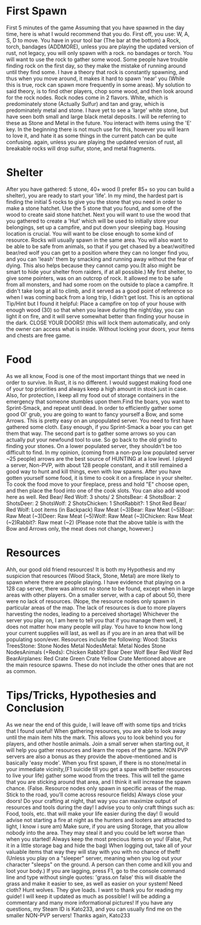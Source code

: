 # First Spawn

First 5 minutes of the game
Assuming that you have spawned in the day time, here is what I would recommend that you do. First off, you use:
W, A, S, D
to move. You have in your tool bar (The bar at the bottom) a Rock, torch, bandages (ADDMORE), unless you are playing the updated version of rust, not legacy, you will only spawn with a rock. no bandages or torch.
You will want to use the rock to gather some wood. Some people have trouble finding rock on the first day, so they make the mistake of running around until they find some. I have a theory that rock is constantly spawning, and thus when you move around, it makes it hard to spawn 'near' you (While this is true, rock can spawn more frequently in some areas). My solution to said theory, is to find other players, chop some wood, and then look around for the rock nodes.
Rock nodes come in 2 flavors. White, which is predominately stone (Actually Sulfur) and tan and gray, which is predominately metal and stone. I have yet to see a 'large' white stone, but have seen both small and large black metal deposits. I will be referring to these as Stone and Metal in the future.
You interact with items using the 'E' key. In the beginning there is not much use for this, however you will learn to love it, and hate it as some things in the current patch can be quite confusing. again, unless you are playing the updated version of rust, all breakable rocks will drop sulfur, stone, and metal fragments.
# Shelter

After you have gathered: 5 stone, 40+ wood (I prefer 85+ so you can build a shelter), you are ready to start your 'life'. In my mind, the hardest part is finding the initial 5 rocks to give you the stone that you need in order to make a stone hatchet. Use the 5 stone that you found, and some of the wood to create said stone hatchet. Next you will want to use the wood that you gathered to create a 'Hut' which will be used to initially store your belongings, set up a campfire, and put down your sleeping bag.
Housing location is crucial. You will want to be close enough to some kind of resource. Rocks will usually spawn in the same area. You will also want to be able to be safe from animals, so that if you get chased by a bear/wolf/red bear/red wolf
you can get to a position where they can no longer find you, and you can 'leash' them by smacking and running away without the fear of dying. This also helps because they cannot camp you.(It also might be smart to hide your shelter from raiders, if at all possible.)
My first shelter, to give some pointers, was on an outcrop of rock. It allowed me to be safe from all monsters, and had some room on the outside to place a campfire. It didn't take long at all to climb, and it served as a good point of reference so when I was coming back from a long trip, I didn't get lost.
This is an optional Tip/Hint but I found it helpful: Place a campfire on top of your house with enough wood (30) so that when you leave during the night/day, you can light it on fire, and it will serve somewhat better than finding your house in the dark.
CLOSE YOUR DOORS! (this will lock them automatically, and only the owner can access what is inside. Without locking your doors, your items and chests are free game.
# Food

As we all know, Food is one of the most important things that we need in order to survive. In Rust, it is no different. I would suggest making food one of your top priorities and always keep a high amount in stock just in case. Also, for protection, I keep all my food out of storage containers in the emergency that someone stumbles upon them.Find the boars, you want to Sprint-Smack, and repeat until dead.
In order to efficiently gather some good Ol' grub, you are going to want to fancy yourself a Bow, and some Arrows. This is pretty easy on an unpopulated server. You need to first have gathered some cloth. Easy enough, if you Sprint-Smack a boar you can get them that way.
The second part is to gather some arrows so you can actually put your newfound tool to use. So go back to the old grind to finding your stones. On a lower populated server, they shouldn't be too difficult to find.
In my opinion, (coming from a non-pvp low populated server ~25 people) arrows are the best source of HUNTING at a low level. I played a server, Non-PVP, with about 128 people constant, and it still remained a good way to hunt and kill things, even with low spawns.
After you have gotten yourself some food, it is time to cook it on a fireplace in your shelter. To cook the food move to your fireplace, press and hold "E" choose open, and then place the food into one of the cook slots. You can also add wood here as well.
Red Bear/ Red Wolf: 3 shots/
2 ShotsBear: 4 ShotsBoar: 2 ShotsDeer: 2 ShotsWolf: 2 ShotsChicken: 1 ShotRabbit?: 1 Shot
Red Bear/ Red Wolf: Loot items (in Backpack)
Raw Meat
(~3)Bear: Raw Meat
(~5)Boar: Raw Meat
(~3)Deer: Raw Meat
(~5)Wolf: Raw Meat
(~3)Chicken: Raw Meat
(~2)Rabbit?: Raw meat
(~2)
(Please note that the above table is with the Bow and Arrows only, the meat does not change, however.)
# Resources

Ahh, our good old friend resources! It is both my Hypothesis and my suspicion that resources (Wood Stack, Stone, Metal) are more likely to spawn where there are people playing. I have evidence that playing on a 128 cap server, there was almost no stone to be found, except when in large areas with other players. On a smaller server, with a cap of about 50, there were no lack of resources. (Nope, the resource nodes only spawn in particular areas of the map. The lack of resources is due to more players harvesting the nodes, leading to a perceived shortage)
Whichever the server you play on, I am here to tell you that if you manage them well, it does not matter how many people will play. You have to know how long your current supplies will last, as well as if you are in an area that will be populating soon/ever.
Resources include the following:
Wood: Stacks
TreesStone: Stone Nodes
Metal NodesMetal: Metal Nodes
Stone NodesAnimals (+Reds): Chicken
Rabbit?
Boar
Deer
Wolf
Bear
Red Wolf
Red BearAirplanes: Red Crate
Green Crate
Yellow Crate
Mentioned above are the main resource spawns. These do not include the other ones that are not as common.
# Tips/Tricks, Hypothesies and Conclusion

As we near the end of this guide, I will leave off with some tips and tricks that I found useful!
When gathering resources, you are able to look away until the main item hits the mark. This allows you to look behind you for players, and other hostile animals.
Join a small server when starting out, it will help you gather resources and learn the ropes of the game. NON PVP servers are also a bonus as they provide the above-mentioned and is basically 'easy mode'.
When you first spawn, if there is no stone/metal in your immediate vicinity,(F1 suicide till you get a spaw with better resources to live your life) gather some wood from the trees. This will tell the game that you are sticking around that area, and I think it will increase the spawn chance. (False. Resource nodes only spawn in specific areas of the map. Stick to the road, you'll come across resource fields)
Always close your doors!
Do your crafting at night, that way you can maximize output of resources and tools during the day! I advise you to only craft things such as: Food, tools, etc. that will make your life easier during the day! (I would advise not starting a fire at night as the hunters and looters are attracted to light, I know i sure am)
Make sure, if you are using Storage, that you allow nobody into the area. They may steal it and you could be left worse than when you started! Always keep the most precious items on you! (False, Put it in a little storage bag and hide the bag)
When logging out, take all of your valuable items that way they will stay with you with no chance of theft! (Unless you play on a "sleeper" server, meaning when you log out your character "sleeps" on the ground. A person can then come and kill you and loot your body.)
If you are lagging, press F1, go to the console command line and type without single quotes: 'grass.on false' this will disable the grass and make it easier to see, as well as easier on your system!
Need cloth? Hunt wolves. They give loads.
I want to thank you for reading my guide! I will keep it updated as much as possible! I will be adding a commentary and many more informational pictures! If you have any questions, my Steam ID is Kato233, and you can usually find me on the smaller NON-PVP servers! 
Thanks again,
Kato233
